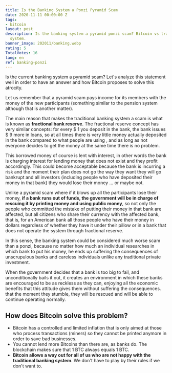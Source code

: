 ```yaml
---
title: Is the Banking System a Ponzi Pyramid Scam
date: 2020-11-11 00:00:00 Z
tags:
- bitcoin
layout: post
description: Is the banking system a pyramid ponzi scam? Bitcoin vs traditional banking
  system.
banner_image: 202011/banking.webp
rating: 5
TotalVotes: 16
lang: en
ref: banking-ponzi
---
```


Is the current banking system a pyramid scam? Let's analyze this statement well in order to have an answer and how Bitcoin proposes to solve this atrocity.

<!--more-->

Let us remember that a pyramid scam pays income for its members with the money of the new participants (something similar to the pension system although that is another matter).

The main reason that makes the traditional banking system a scam is what is known as **fractional bank reserve**. The fractional reserve concept has very similar concepts: for every $ 1 you deposit in the bank, the bank issues $ 9 more in loans, so at all times there is very little money actually deposited in the bank compared to what people are using , and as long as not everyone decides to get the money at the same time there is no problem.

This borrowed money of course is lent with interest, in other words the bank is charging interest for lending money that does not exist and they profit accordingly. This could become acceptable because the bank is incurring a risk and the moment their plan does not go the way they want they will go bankrupt and all investors (including people who have deposited their money in that bank) they would lose their money ... or maybe not.

Unlike a pyramid scam where if it blows up all the participants lose their money, **if a bank runs out of funds, the government will be in charge of rescuing it by printing money and using public money**, so not only the people who committed the mistake of putting their money in that bank are affected, but all citizens who share their currency with the affected bank, that is, for an American bank all those people who have their money in dollars regardless of whether they have it under their pillow or in a bank that does not operate the system through fractional reserve.

In this sense, the banking system could be considered much worse scam than a ponzi, because no matter how much an individual researches in which bank to put his money, he ends up suffering the consequences of unscrupulous banks and careless individuals unlike any traditional private investment.

When the government decides that a bank is too big to fail, and unconditionally bails it out, it creates an environment in which these banks are encouraged to be as reckless as they can, enjoying all the economic benefits that this attitude gives them without suffering the consequences. that the moment they stumble, they will be rescued and will be able to continue operating normally.

## How does Bitcoin solve this problem?

- Bitcoin has a controlled and limited inflation that is only aimed at those who process transactions (miners) so they cannot be printed anymore in order to save bad businesses.
- You cannot lend more Bitcoins than there are, as banks do. The blockchain makes sure that 1 BTC always equals 1 BTC.
- **Bitcoin allows a way out for all of us who are not happy with the traditional banking system**. We don't have to play by their rules if we don't want to.
